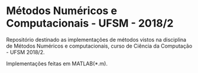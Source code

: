 # Métodos Numéricos e Computacionais - UFSM - 2018/2

Repositório destinado as implementações de métodos vistos na disciplina de Métodos Numéricos e computacionais, curso de Ciência da Computação - UFSM 2018/2.

Implementações feitas em MATLAB(*.m).
